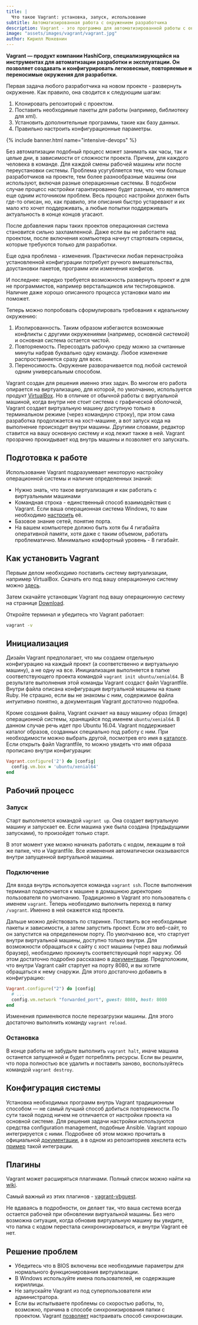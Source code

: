 ```yaml
---
title: | 
  Что такое Vagrant: установка, запуск, использование
subtitle: Автоматизированная работа с окружением разработчика
description: Vagrant - это программа для автоматизированной работы с окружением разработчика, позволяющая командам любого размера быстро разворачивать одинаковые системы.
image: "assets/images/vagrant/vagrant.jpg"
author: Кирилл Мокевнин
---
```


**Vagrant — продукт компании HashiCorp, специализирующейся на инструментах для автоматизации разработки и эксплуатации. Он позволяет создавать и конфигурировать легковесные, повторяемые и переносимые окружения для разработки.**

Первая задача любого разработчика на новом проекте - развернуть окружение. Как правило, она сводится к следующим шагам:

1. Клонировать репозиторий с проектом.
1. Поставить необходимые пакеты для работы (например, библиотеку для xml).
1. Установить дополнительные программы, такие как базу данных.
1. Правильно настроить конфигурационные параметры.

{% include banner.html name="intensive-devops" %}

Без автоматизации подобный процесс может занимать как часы, так и целые дни, в зависимости от сложности проекта. Причем, для каждого человека в команде. Для каждой смены рабочей машины или после переустановки системы. Проблема усугубляется тем, что чем больше разработчиков на проекте, тем более разнообразные машины они используют, включая разные операционные системы. В подобном случае процесс настройки гарантированно будет разным, что является еще одним источником проблем. Весь процесс настройки должен быть где-то описан, но, как правило, эти описания быстро устаревают и их мало кто хочет поддерживать, а любые попытки поддерживать актуальность в конце концов угасают.

После добавления пары таких проектов операционная система становится сильно захламленной. Даже если вы не работаете над проектом, после включения компьютера начнут стартовать сервисы, которые требуются только для разработки.

Еще одна проблема - изменения. Практически любая перенастройка установленной конфигурации потребует ручного вмешательства, доустановки пакетов, программ или изменения конфигов.

И последнее: нередко требуется возможность развернуть проект и для не программистов, например верстальщиков или тестировщиков. Наличие даже хорошо описанного процесса установки мало им поможет.

Теперь можно попробовать сформулировать требования к идеальному окружению:

1. Изолированность. Таким образом избегаются возможные конфликты с другими окружениями (например, основной системой) и основная система остается чистой.
1. Повторяемость. Пересоздать рабочую среду можно за считанные минуты набрав буквально одну команду. Любое изменение распространяется сразу для всех.
1. Переносимость. Окружение разворачивается под любой системой одним универсальным способом.

Vagrant создан для решения именно этих задач. Во многом его работа опирается на виртуализацию, для которой, по умолчанию, используется продукт [VirtualBox](https://www.virtualbox.org/). Но в отличие от обычной работы с виртуальной машиной, когда внутри нее стоит система с графической оболочкой, Vagrant создает виртуальную машину доступную только в терминальном режиме (через командную строку), при этом сама разработка продолжается на хост-машине, а вот запуск кода на выполнение происходит внутри машины. Другими словами, редактор ставится на вашу основную систему и код лежит также в ней. Vagrant прозрачно прокидывает код внутрь машины и позволяет его запускать.

## Подготовка к работе

Использование Vagrant подразумевает некоторую настройку операционной системы и наличие определенных знаний:

* Нужно знать, что такое виртуализация и как работать с виртуальными машинами
* Командная строка - единственный способ взаимодействия с Vagrant. Если ваша операционная система Windows, то вам необходимо [настроить](https://docs.microsoft.com/en-us/windows/wsl/install-win10) её.
* Базовое знание сетей, понятие порта.
* На вашем компьютере должно быть хотя бы 4 гигабайта оперативной памяти, хотя даже с таким объемом, работать проблематично. Минимально комфортный уровень - 8 гигабайт.

## Как установить Vagrant

Первым делом необходимо поставить систему виртуализации, например VirtualBox. Скачать его под вашу операционную систему можно [здесь](https://www.virtualbox.org/wiki/Downloads).

Затем скачайте установщик Vagrant под вашу операционную систему на странице [Download](https://www.vagrantup.com/downloads.html).

Откройте терминал и убедитесь что Vagrant работает:

```sh
vagrant -v
```

## Инициализация

Дизайн Vagrant предполагает, что мы создаем отдельную конфигурацию на каждый проект (а соответственно и виртуальную машину), а не одну на все. Инициализация выполняется в папке соответствующего проекта командой `vagrant init ubuntu/xenial64`. В результате выполнения этой команды Vagrant создаст файл Vagrantfile. Внутри файла описана конфигурация виртуальной машины на языке Ruby. Не страшно, если вы не знакомы с ним, содержимое файла интуитивно понятно, а документация Vagrant достаточно подробна.

Кроме создания файла, Vagrant скачает на вашу машину образ (image) операционной системы, хранящийся под именем `ubuntu/xenial64`. В данном случае речь идет про Ubuntu 16.04. Vagrant поддерживает каталог образов, созданных специально под работу с ним. При необходимости можно выбрать другой, посмотрев его имя в [каталоге](https://app.vagrantup.com/boxes/search). Если открыть файл Vagrantfile, то можно увидеть что имя образа прописано внутри конфигурации:

```ruby
Vagrant.configure('2') do |config|
  config.vm.box = 'ubuntu/xenial64'
end
```

## Рабочий процесс

### Запуск 

Старт выполняется командой `vagrant up`. Она создает виртуальную машину и запускает ее. Если машина уже была создана (предыдущими запусками), то произойдет только старт.

В этот момент уже можно начинать работать с кодом, лежащим в той же папке, что и Vagrantfile. Все изменения автоматически оказываются внутри запущенной виртуальной машины.

### Подключение

Для входа внутрь используется команда `vagrant ssh`. После выполнения терминал подключается к машине в домашнюю директорию пользователя по умолчанию. Традиционно в Vagrant это пользователь с именем `vagrant`. Теперь необходимо выполнить переход в папку `/vagrant`. Именно в ней окажется код проекта.

Дальше можно действовать по старинке. Поставить все необходимые пакеты и зависимости, а затем запустить проект. Если это веб-сайт, то он запустится на определенном порту. По умолчанию все, что стартует внутри виртуальной машины, доступно только внутри. Для возможности обращаться к сайту с хост машины (через ваш любимый браузер), необходимо прокинуть соответствующий порт наружу. Об этом достаточно подробно рассказано в [документации](https://www.vagrantup.com/docs/networking/basic_usage.html). Предположим, что внутри Vagrant сайт стартует на порту 8080, и вы хотите обращаться к нему снаружи. Для этого достаточно добавить в конфигурацию:

```ruby
Vagrant.configure("2") do |config|
  # ...
  config.vm.network "forwarded_port", guest: 8080, host: 8080
end
```

Изменения применяются после перезагрузки машины. Для этого достаточно выполнить команду `vagrant reload`.

### Остановка

В конце работы не забудьте выполнить `vagrant halt`, иначе машина останется запущенной и будет потреблять ресурсы. Если вы решили, что пора полностью все удалить и поставить заново, воспользуйтесь командой `vagrant destroy`.

## Конфигурация системы

Установка необходимых программ внутрь Vagrant традиционным способом — не самый лучший способ добиться повторяемости. По сути такой подход ничем не отличается от настройки проекта на основной системе. Для решения задачи настройки используются средства configuration management, подобные Ansible. Vagrant хорошо интегрируется с ними. Подробнее об этом можно прочитать в официальной [документации](https://www.vagrantup.com/docs/provisioning/), а в одном из репозиториев хекслета есть [пример](https://github.com/hexlet-boilerplates/vagrant-ansible) такой интеграции.

## Плагины

Vagrant может расширяться плагинами. Полный список можно найти на [wiki](https://github.com/hashicorp/vagrant/wiki/Available-Vagrant-Plugins).

Самый важный из этих плагинов - [vagrant-vbguest](https://github.com/dotless-de/vagrant-vbguest).

Не вдаваясь в подробности, он делает так, что ваша система всегда остается рабочей при обновлении виртуальной машины. Без него возможна ситуация, когда обновив виртуальную машину вы увидите, что папка с кодом перестала синхронизироваться, и внутри Vagrant её нет.

## Решение проблем

* Убедитесь что в BIOS включены все необходимые параметры для нормального функционирования виртуализации.
* В Windows используйте имена пользователей, не содержащие кириллицы.
* Не запускайте Vagrant из под суперпользователя или администратора.
* Если вы испытываете проблемы со скоростью работы, то, возможно, причина в способе синхронизирования папки с проектом. Vagrant [позволяет](https://www.vagrantup.com/docs/synced-folders/) настраивать способ синхронизации.
